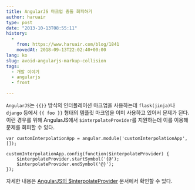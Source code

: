 ```yaml
---
title: AngularJS 마크업 충돌 회피하기
author: haruair
type: post
date: "2013-10-13T08:55:11"
history:
  - 
    from: https://www.haruair.com/blog/1841
    movedAt: 2018-09-13T22:02:40+00:00
lang: ko
slug: avoid-angularjs-markup-collision
tags:
  - 개발 이야기
  - angularjs
  - front

---
```

`AngularJS`는 `{{}}` 방식의 인터폴레이션 마크업을 사용하는데 `flask(jinja)`나 `django` 등에서 `{{ foo }}` 형태의 템플릿 마크업을 이미 사용하고 있어서 문제가 된다. 이런 경우를 위해 AngularJS에서 `$interpolateProvider`를 지원하는데 이를 이용해 문제를 회피할 수 있다.

    var customInterpolationApp = angular.module('customInterpolationApp', []);
    
    customInterpolationApp.config(function($interpolateProvider) {
        $interpolateProvider.startSymbol('{@');
        $interpolateProvider.endSymbol('@}');
    });
    

자세한 내용은 [AngularJS의 $interpolateProvider][1] 문서에서 확인할 수 있다.

 [1]: http://docs.angularjs.org/api/ng.$interpolateProvider